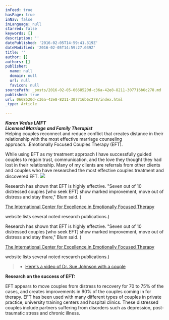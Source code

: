 ```yaml
---
inFeed: true
hasPage: true
inNav: false
inLanguage: null
starred: false
keywords: []
description: ''
datePublished: '2016-02-05T14:59:41.319Z'
dateModified: '2016-02-05T14:59:27.039Z'
title: ''
author: []
authors: []
publisher:
  name: null
  domain: null
  url: null
  favicon: null
sourcePath: _posts/2016-02-05-0668520d-c36a-42e8-8211-307716b6c278.md
published: true
url: 0668520d-c36a-42e8-8211-307716b6c278/index.html
_type: Article

---
```

_**Karen Vedus LMFT  
Licensed Marriage and Family Therapist**_  
Helping
couples reconnect and reduce conflict that creates distance in their 
relationship with the most effective marriage counseling 
approach...Emotionally Focused Couples Therapy (EFT).

While using EFT as my treatment
approach I have
successfully guided couples to regain trust, communication, and the love
they thought they had lost in their relationship. Many of my clients 
are referrals from other clients and couples who have researched the 
most effective couples treatment and discovered EFT. ![](https://the-grid-user-content.s3-us-west-2.amazonaws.com/c718596f-92f9-4e31-bf3a-386cd295afce.png)

Research 
has shown that EFT is highly effective. "Seven out of 10 distressed 
couples \[who seek EFT\] show marked improvement, move out of distress and
stay there," Blum said. (

[The International Center for Excellence in Emotionally Focused Therapy][0]

website lists several noted research publications.)

Research 
has shown that EFT is highly effective. "Seven out of 10 distressed 
couples \[who seek EFT\] show marked improvement, move out of distress and
stay there," Blum said. (

[The International Center for Excellence in Emotionally Focused Therapy][0]

website lists several noted research publications.)

> * [Here's a video of Dr. Sue Johnson with a couple][1]

**Research on the success of EFT:**

EFT appears
to move couples from distress to recovery for 70 to 75% of the cases, 
and creates improvements in 90% of the couples coming in for 
therapy. EFT has been used with many different types of couples in 
private practice, university training centers and hospital clinics. 
These distressed couples include partners suffering from disorders such 
as depression, post-traumatic stress and chronic illness.

[0]: http://www.iceeft.com/index.php?option=com_content&view=category&id=35:publication&Itemid=81
[1]: https://youtu.be/xaHms5z-yuM